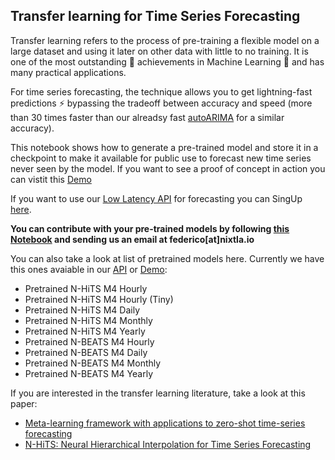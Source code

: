 ## Transfer learning for Time Series Forecasting
Transfer learning refers to the process of pre-training a flexible model on a large dataset and using it later on other data with little to no training. It is one of the most outstanding 🚀 achievements in Machine Learning 🧠 and has many practical applications.

For time series forecasting, the technique allows you to get lightning-fast predictions ⚡ bypassing the tradeoff between accuracy and speed (more than 30 times faster than our alreadsy fast [autoARIMA](https://github.com/Nixtla/statsforecast) for a similar accuracy).

This notebook shows how to generate a pre-trained model and store it in a checkpoint to make it available for public use to forecast new time series never seen by the model. 
If you want to see a proof of concept in action you can vistit this [Demo](http://nixtla.io/transfer_learning/)

If you want to use our [Low Latency API]([docs.nixtla.io/](https://docs.nixtla.io/reference/neural_transfer_neural_transfer_post)) for forecasting you can SingUp [here](nixtla.io/transfer-learning). 

**You can contribute with your pre-trained models by following [this Notebook](https://github.com/Nixtla/transfer-learning-time-series/edit/main/README.md) and sending us an email at federico[at]nixtla.io**

You can also take a look at list of pretrained models here. Currently we have this ones avaiable in our [API](https://docs.nixtla.io/reference/neural_transfer_neural_transfer_post) or [Demo](http://nixtla.io/transfer_learning/):
- Pretrained N-HiTS M4 Hourly
- Pretrained N-HiTS M4 Hourly (Tiny)
- Pretrained N-HiTS M4 Daily
- Pretrained N-HiTS M4 Monthly
- Pretrained N-HiTS M4 Yearly
- Pretrained N-BEATS M4 Hourly
- Pretrained N-BEATS M4 Daily
- Pretrained N-BEATS M4 Monthly
- Pretrained N-BEATS M4 Yearly

If you are interested in the transfer learning literature, take a look at this paper:
- [Meta-learning framework with applications to zero-shot time-series forecasting](https://arxiv.org/abs/2002.02887)
- [N-HiTS: Neural Hierarchical Interpolation for Time Series Forecasting](https://arxiv.org/abs/2201.12886)
